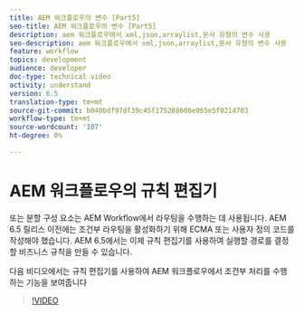 ```yaml
---
title: AEM 워크플로우의 변수 [Part5]
seo-title: AEM 워크플로우의 변수 [Part5]
description: aem 워크플로우에서 xml,json,arraylist,문서 유형의 변수 사용
seo-description: aem 워크플로우에서 xml,json,arraylist,문서 유형의 변수 사용
feature: workflow
topics: development
audience: developer
doc-type: technical video
activity: understand
version: 6.5
translation-type: tm+mt
source-git-commit: b040bdf97df39c45f175288608e965e5f0214703
workflow-type: tm+mt
source-wordcount: '107'
ht-degree: 0%

---
```



# AEM 워크플로우의 규칙 편집기

또는 분할 구성 요소는 AEM Workflow에서 라우팅을 수행하는 데 사용됩니다. AEM 6.5 릴리스 이전에는 조건부 라우팅을 활성화하기 위해 ECMA 또는 사용자 정의 코드를 작성해야 했습니다. AEM 6.5에서는 이제 규칙 편집기를 사용하여 실행할 경로를 결정할 비즈니스 규칙을 만들 수 있습니다.

다음 비디오에서는 규칙 편집기를 사용하여 AEM 워크플로우에서 조건부 처리를 수행하는 기능을 보여줍니다

>[!VIDEO](https://video.tv.adobe.com/v/26362/quality=9)
